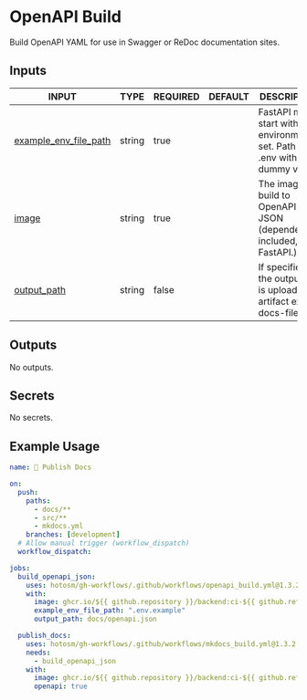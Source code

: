 # OpenAPI Build

Build OpenAPI YAML for use in Swagger or ReDoc documentation sites.

## Inputs

<!-- AUTO-DOC-INPUT:START - Do not remove or modify this section -->

| INPUT                                                                                           | TYPE   | REQUIRED | DEFAULT | DESCRIPTION                                                                         |
| ----------------------------------------------------------------------------------------------- | ------ | -------- | ------- | ----------------------------------------------------------------------------------- |
| <a name="input_example_env_file_path"></a>[example_env_file_path](#input_example_env_file_path) | string | true     |         | FastAPI must start with an <br>environment set. Path to a <br>.env with dummy vars. |
| <a name="input_image"></a>[image](#input_image)                                                 | string | true     |         | The image to build to <br>OpenAPI JSON (dependencies included, i.e. FastAPI.).      |
| <a name="input_output_path"></a>[output_path](#input_output_path)                               | string | false    |         | If specified, the output dir <br>is uploaded to artifact extra-docs-files.          |

<!-- AUTO-DOC-INPUT:END -->

## Outputs

<!-- AUTO-DOC-OUTPUT:START - Do not remove or modify this section -->

No outputs.

<!-- AUTO-DOC-OUTPUT:END -->

## Secrets

<!-- AUTO-DOC-SECRETS:START - Do not remove or modify this section -->

No secrets.

<!-- AUTO-DOC-SECRETS:END -->

## Example Usage

```yaml
name: 📖 Publish Docs

on:
  push:
    paths:
      - docs/**
      - src/**
      - mkdocs.yml
    branches: [development]
  # Allow manual trigger (workflow_dispatch)
  workflow_dispatch:

jobs:
  build_openapi_json:
    uses: hotosm/gh-workflows/.github/workflows/openapi_build.yml@1.3.2
    with:
      image: ghcr.io/${{ github.repository }}/backend:ci-${{ github.ref_name }}
      example_env_file_path: ".env.example"
      output_path: docs/openapi.json

  publish_docs:
    uses: hotosm/gh-workflows/.github/workflows/mkdocs_build.yml@1.3.2
    needs:
      - build_openapi_json
    with:
      image: ghcr.io/${{ github.repository }}/backend:ci-${{ github.ref_name }}
      openapi: true
```
